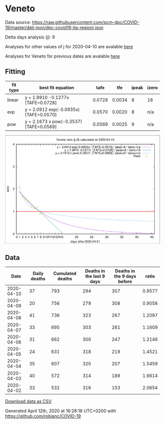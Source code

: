 # Veneto

Data source: https://raw.githubusercontent.com/pcm-dpc/COVID-19/master/dati-json/dpc-covid19-ita-regioni.json

Delta days analysis (j): 9

Analyses for other values of j for 2020-04-10 are avalable [here](../README.md)

Analyses for Veneto for previous dates are avalable [here](../../README.md)

## Fitting 
|fit type|best fit equation|tafe|tfe|ipeak|izero|
|-------|-----|--------|------|---|---|
|linear|y = 1.9910 -0.1277x  [TAFE=0.0728]|0.0728|0.0034|8|16|
|exp|y = 2.0912 exp(-0.0935x)  [TAFE=0.0570]|0.0570|0.0020|8|n/a|
|pow|y = 2.1673 x pow(-0.3537)  [TAFE=0.0569]|0.0569|0.0025|9|n/a|

![Plot](COVID-19_veneto_j9_2020-04-10.png)

## Data
|Date|Daily deaths|Cumulated deaths|Deaths in the last 9 days|Deaths in the 9 days before|ratio|
|----|----------|-----------|-------|--------------------|-----|
|2020-04-10|37|793|294|307|0.9577|
|2020-04-09|20|756|279|308|0.9058|
|2020-04-08|41|736|323|267|1.2097|
|2020-04-07|33|695|303|261|1.1609|
|2020-04-06|31|662|300|247|1.2146|
|2020-04-05|24|631|318|219|1.4521|
|2020-04-04|35|607|320|207|1.5459|
|2020-04-03|40|572|314|189|1.6614|
|2020-04-02|33|532|316|153|2.0654|

[Download data as CSV](COVID-19_veneto_j9_2020-04-10.csv)

Generated April 12th, 2020 at 16:28:18 UTC+0200 with https://github.com/robianc/COVID-19
